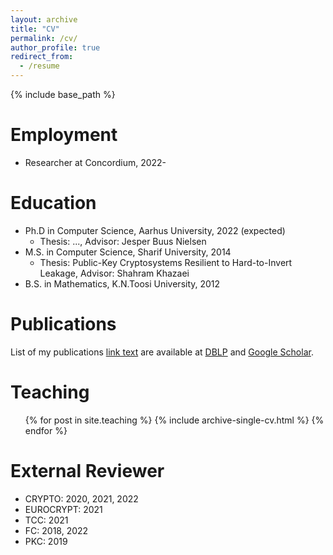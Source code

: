 ```yaml
---
layout: archive
title: "CV"
permalink: /cv/
author_profile: true
redirect_from:
  - /resume
---
```


{% include base_path %}

Employment
======
* Researcher at Concordium, 2022-

Education
======
* Ph.D in Computer Science, Aarhus University, 2022 (expected)
	* Thesis: ..., Advisor: Jesper Buus Nielsen
* M.S. in Computer Science, Sharif University, 2014
	* Thesis: Public-Key Cryptosystems Resilient to Hard-to-Invert Leakage, Advisor: Shahram Khazaei
* B.S. in Mathematics, K.N.Toosi University, 2012



Publications
======
List of my publications <a href="https://dblp.org/pid/251/1432.html">link text</a> are available at [DBLP]("https://dblp.org/pid/251/1432.html") and [Google Scholar]("https://scholar.google.com/citations?user=5KhiILoAAAAJ&hl=en").
  
  
Teaching
======
  <ul>{% for post in site.teaching %}
    {% include archive-single-cv.html %}
  {% endfor %}</ul>
 
 
External Reviewer
======
* CRYPTO: 2020, 2021, 2022
* EUROCRYPT: 2021
* TCC: 2021
* FC: 2018, 2022
* PKC: 2019
  
